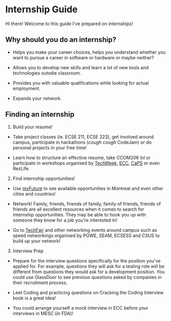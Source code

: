 # Internship Guide

Hi there! Welcome to this guide I've prepared on internships!

## Why should you do an internship?

* Helps you make your career choices, helps you understand whether you want to pursue a career in software or hardware or maybe neither? 

* Allows you to develop new skills and learn a lot of new tools and technologies outsdie classroom.

* Provides you with valuable qualifications while looking for actual employment.

* Expands your network.

## Finding an internship

1. Build your resume!

* Take project classes (ie. ECSE 211, ECSE 223), get involved around campus, participate in hackathons (_cough cough_ CodeJam) or do personal projects in your free time!

* Learn how to structure an effective resume, take CCOM206 _lol_ or participate in workshops organised by [TechWeek](https://mcgilleus.ca/techweek), [ECC](https://www.mcgill.ca/careers4engineers/), [CaPS](https://www.mcgill.ca/caps/) or even RezLife.

2. Find internship opportunities!

* Use [myFuture](https://caps.myfuture.mcgill.ca/students/?signin_tab=0) to see available opportunities in Montreal and even other cities and countries!

* Network! Family, friends, friends of family, family of friends, friends of friends are all excellent resources when it comes to search for internship opportunities. They may be able to hook you up with someone they know for a job you're interested in!

* Go to [TechFair](https://www.mcgill.ca/careers4engineers/techfair) and other networking events around campus such as speed networkings organised by POWE, SEAM, ECSESS and CSUS to build up your network!

3. Interview Prep

* Prepare for the interview questions specifically for the position you've applied for. For example, questions they will ask for a testing role will be different from questions they would ask for a development position. You could use GlassDoor to see previous questions asked by companies in their recruitment process. 

* Leet Coding and practicing questions on Cracking the Coding Interview book is a great idea!

* You could arrange yourself a mock interview in ECC before your interviews in MESC (in FDA)!
